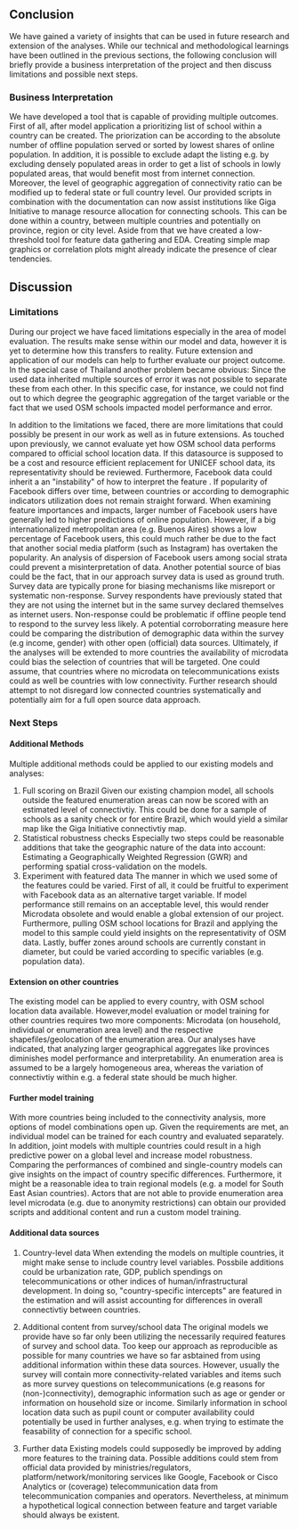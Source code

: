 ## Conclusion

We have gained a variety of insights that can be used in future research and extension of the analyses. While our technical and methodological learnings have been outlined in the previous sections, the following conclusion will briefly provide a business interpretation of the project and then discuss limitations and possible next steps. 

### Business Interpretation 

We have developed a tool that is capable of providing multiple outcomes. First of all, after model application a prioritizing list of school within a country can be created. The priorization can be according to the absolute number of offline population served or sorted by lowest shares of online population. In addition, it is possible to exclude adapt the listing e.g. by excluding densely populated areas in order to get a list of schools in lowly populated areas, that would benefit most from internet connection. Moreover, the level of geographic aggregation of connectivity ratio can be modified up to federal state or full country level.
Our provided scripts in combination with the documentation can now assist institutions like Giga Initiative to manage resource allocation for connecting schools. This can be done within a country, between multiple countries and potentially on province, region or city level. Aside from that we have created a low-threshold tool for feature data gathering and EDA. Creating simple map graphics or correlation plots might already indicate the presence of clear tendencies. 

## Discussion

### Limitations
During our project we have faced limitations especially in the area of model evaluation. The results make sense within our model and data, however it is yet to determine how this transfers to reality. Future extension and application of our models can help to further evaluate our project outcome. In the special case of Thailand another problem became obvious: Since the used data inherited multiple sources of error it was not possible to separate these from each other. In this specific case, for instance, we  could not find out to which degree the geographic aggregation of the target variable or the fact that we used OSM schools impacted model performance and error. 

In addition to the limitations we faced, there are more limitations that could possibly be present in our work as well as in future extensions. 
As touched upon previously, we cannot evaluate yet how OSM school data performs compared to official school location data. If this datasource is supposed to be a cost and resource efficient replacement for UNICEF school data, its representativity should be reviewed. Furthermore, Facebook data could inherit a an "instability" of how to interpret the feature . If popularity of Facebook differs over time, between countries or according to demographic indicators utilization does not remain straight forward. When examining feature importances and impacts, larger number of Facebook users have generally led to higher predictions of online population. However, if a big internationalized metropolitan area (e.g. Buenos Aires) shows a low percentage of Facebook users, this could much rather be due to the fact that another social media platform (such as Instagram) has overtaken the popularity. An analysis of dispersion of Facebook users among social strata could prevent a misinterpretation of data.
Another potential source of bias could be the fact, that in our approach survey data is used as ground truth. Survey data are typically prone for biasing mechanisms like misreport or systematic non-response. Survey respondents have previously stated that they are not using the internet but in the same survey declared themselves as internet users. Non-response could be problematic if offline people tend to respond to the survey less likely. A potential corroborrating measure here could be comparing the distribution of demographic data within the survey (e.g income, gender) with other open (official) data sources. 
Ultimately, if the analyses will be extended to more countries the availability of microdata could bias the selection of countries that will be targeted. One could assume, that countries where no microdata on telecommunications exists could as well be countries with low connectivity. Further research should attempt to not disregard low connected countries systematically and potentially aim for a full open source data approach.


### Next Steps

#### Additional Methods
Multiple additional methods could be applied to our existing models and analyses: 

1. Full scoring on Brazil
Given our existing champion model, all schools outside the featured enumeration areas can now be scored with an estimated level of connectivtiy. This could be done for a sample of schools as a sanity check or for entire Brazil, which would yield a similar map like the Giga Initiative connectivtiy map. 
2. Statistical robustness checks
Especially two steps could be reasonable additions that take the geographic nature of the data into account: Estimating a Geographically Weighted Regression (GWR) and performing spatial cross-validation on the models.
3. Experiment with featured data
The manner in which we used some of the features could be varied. First of all, it could be fruitful to experiment with Facebook data as an alternative target variable. If model performance still remains on an acceptable level, this would render Microdata obsolete and would enable a global extension of our project. Furthermore, pulling OSM school locations for Brazil and applying the model to this sample could yield insights on the representativity of OSM data. Lastly, buffer zones around schools are currently constant in diameter, but could be varied according to specific variables (e.g. population data).  

#### Extension on other countries 
The existing model can be applied to every country, with OSM school location data available. However,model evaluation or model training for other countries requires two more components: Microdata (on household, individual or enumeration area level) and the respective shapefiles/geolocation of the enumeration area. Our analyses have indicated, that analyzing larger geographical aggregates like provinces diminishes model performance and interpretability. An enumeration area is assumed to be a largely homogeneous area, whereas the variation of connectivtiy within e.g. a federal state should be much higher. 

#### Further model training 
With more countries being included to the connectivity analysis, more options of model combinations open up. Given the requirements are met, an individual model can be trained for each country and evaluated separately. In addition, joint models with multiple countries could result in a high predictive power on a global level and increase model robustness. Comparing the performances of combined and single-country models can give insights on the impact of country specific differences. Furthermore, it might be a reasonable idea to train regional models (e.g. a model for South East Asian countries). Actors that are not able to provide enumeration area level microdata (e.g. due to anonymity restrictions) can obtain our provided scripts and additional content and run a custom model training. 

#### Additional data sources

1. Country-level data
When extending the models on multiple countries, it might make sense to include country level variables. Possbile additions could be urbanization rate, GDP, publich spendings on telecommunications or other indices of human/infrastructural development. In doing so, "country-specific intercepts" are featured in the estimation and will assist accounting for differences in overall connectivtiy between countries. 

2. Additional content from survey/school data
The original models we provide have so far only been utilizing the necessarily required features of survey and school data. Too keep our approach as reproducible as possible for many countries we have so far asbtained from using additional information within these data sources. However, usually the survey will contain more connectivity-related variables and items such as more survey questions on telecommunications (e.g reasons for (non-)connectivity), demographic information such as age or gender or information on household size or income. Similarly information in school location data such as pupil count or computer availability could potentially be used in further analyses, e.g. when trying to estimate the feasability of connection for a specific school. 

3. Further data 
Existing models could supposedly be improved by adding more features to the training data. Possible additions could stem from official data provided by ministries/regulators, platform/network/monitoring services like Google, Facebook or Cisco Analytics or (coverage) telecommunication data from telecommunication companies and operators. Nevertheless, at minimum a hypothetical logical connection between feature and target variable should always be existent. 


